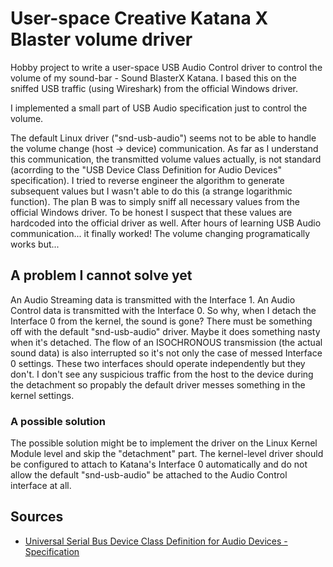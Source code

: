 # User-space Creative Katana X Blaster volume driver

Hobby project to write a user-space USB Audio Control driver to control the volume of my sound-bar - Sound BlasterX Katana. I based this on the sniffed USB traffic (using Wireshark) from the official Windows driver.

I implemented a small part of USB Audio specification just to control the volume.

The default Linux driver ("snd-usb-audio") seems not to be able to handle the volume change (host -> device) communication. As far as I understand this communication, the transmitted volume values actually, is not standard (acorrding to the "USB Device Class Definition for Audio Devices" specification). I tried to reverse engineer the algorithm to generate subsequent values but I wasn't able to do this (a strange logarithmic function). The plan B was to simply sniff all necessary values from the official Windows driver. To be honest I suspect that these values are hardcoded into the official driver as well. After hours of learning USB Audio communication... it finally worked! The volume changing programatically works but...

## A problem I cannot solve yet

An Audio Streaming data is transmitted with the Interface 1. An Audio Control data is transmitted with the Interface 0. So why, when I detach the Interface 0 from the kernel, the sound is gone? There must be something off with the default "snd-usb-audio" driver. Maybe it does something nasty when it's detached. The flow of an ISOCHRONOUS transmission (the actual sound data) is also interrupted so it's not only the case of messed Interface 0 settings. These two interfaces should operate independently but they don't. I don't see any suspicious traffic from the host to the device during the detachment so propably the default driver messes something in the kernel settings.

### A possible solution

The possible solution might be to implement the driver on the Linux Kernel Module level and skip the "detachment" part. The kernel-level driver should be configured to attach to Katana's Interface 0 automatically and do not allow the default "snd-usb-audio" be attached to the Audio Control interface at all.

## Sources

* [Universal Serial Bus Device Class Definition for Audio Devices - Specification](https://www.usb.org/sites/default/files/audio10.pdf)
